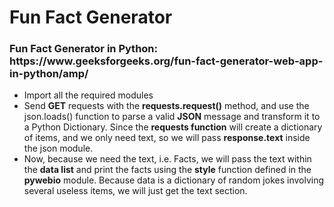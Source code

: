 <h1>Fun Fact Generator</h1>
<h3>Fun Fact Generator in Python: https://www.geeksforgeeks.org/fun-fact-generator-web-app-in-python/amp/</h3>

<ul>
  <li>Import all the required modules</li>
  <li>Send <b>GET</b> requests with the <b>requests.request()</b> method, and use the json.loads() function to parse a valid <b>JSON</b> message and transform it to a Python Dictionary. Since the <b>requests function</b> will create a dictionary of items, and we only need text, so we will pass <b>response.text</b> inside the json module.</li>
  <li>Now, because we need the text, i.e. Facts, we will pass the text within the <b>data list</b> and print the facts using the <b>style</b> function defined in the <b>pywebio</b> module. Because data is a dictionary of random jokes involving several useless items, we will just get the text section.</li>
</ul>
